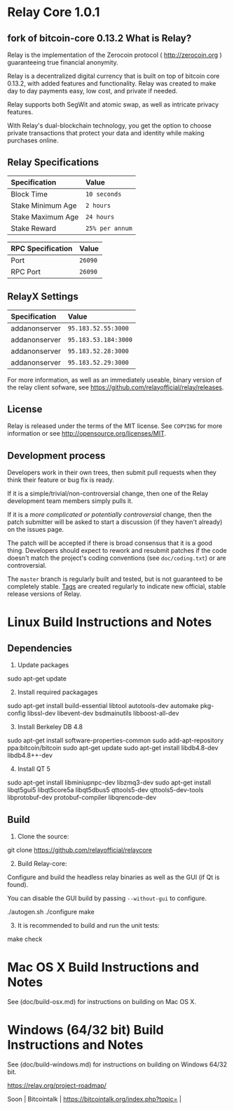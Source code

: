 Relay Core 1.0.1
=============================
fork of bitcoin-core 0.13.2
What is Relay?
-------------

Relay is the implementation of the Zerocoin protocol ( http://zerocoin.org ) guaranteeing true financial anonymity.


Relay is a decentralized digital currency that is built on top of bitcoin core 0.13.2, with added features and functionality. Relay was created to make day to day payments easy, low cost, and private if needed.

Relay supports both SegWit and atomic swap, as well as intricate privacy features.

With Relay's dual-blockchain technology, you get the option to choose private transactions that protect your data and identity while making purchases online.

## Relay Specifications

| Specification | Value |
|:-----------|:-----------|
| Block Time | `10 seconds` |
| Stake Minimum Age | `2 hours` |
| Stake Maximum Age | `24 hours` |
| Stake Reward | `25% per annum` |

| RPC Specification | Value |
|:-----------|:-----------|
| Port | `26090` |
| RPC Port | `26090` |

## RelayX Settings

| Specification | Value |
|:-----------|:-----------|
| addanonserver | `95.183.52.55:3000` |
| addanonserver | `95.183.53.184:3000` |
| addanonserver | `95.183.52.28:3000` |
| addanonserver | `95.183.52.29:3000` |

For more information, as well as an immediately useable, binary version of
the relay client sofware, see https://github.com/relayofficial/relay/releases.


License
-------

Relay is released under the terms of the MIT license. See `COPYING` for more
information or see http://opensource.org/licenses/MIT.


Development process
-------------------

Developers work in their own trees, then submit pull requests when they think
their feature or bug fix is ready.

If it is a simple/trivial/non-controversial change, then one of the Relay
development team members simply pulls it.

If it is a *more complicated or potentially controversial* change, then the patch
submitter will be asked to start a discussion (if they haven't already) on the
issues page.

The patch will be accepted if there is broad consensus that it is a good thing.
Developers should expect to rework and resubmit patches if the code doesn't
match the project's coding conventions (see `doc/coding.txt`) or are
controversial.

The `master` branch is regularly built and tested, but is not guaranteed to be
completely stable. [Tags](https://github.com/relayofficial/relaycore/tags) are created
regularly to indicate new official, stable release versions of Relay.



Linux Build Instructions and Notes
==================================

Dependencies
----------------------
1.  Update packages

sudo apt-get update

2.  Install required packagages

sudo apt-get install build-essential libtool autotools-dev automake pkg-config libssl-dev libevent-dev bsdmainutils libboost-all-dev

3.  Install Berkeley DB 4.8

sudo apt-get install software-properties-common
sudo add-apt-repository ppa:bitcoin/bitcoin
sudo apt-get update
sudo apt-get install libdb4.8-dev libdb4.8++-dev

4.  Install QT 5

sudo apt-get install libminiupnpc-dev libzmq3-dev
sudo apt-get install libqt5gui5 libqt5core5a libqt5dbus5 qttools5-dev qttools5-dev-tools libprotobuf-dev protobuf-compiler libqrencode-dev

Build
----------------------
1.  Clone the source:

git clone https://github.com/relayofficial/relaycore

2.  Build Relay-core:

Configure and build the headless relay binaries as well as the GUI (if Qt is found).

You can disable the GUI build by passing `--without-gui` to configure.

./autogen.sh
./configure
make

3.  It is recommended to build and run the unit tests:

make check


Mac OS X Build Instructions and Notes
=====================================
See (doc/build-osx.md) for instructions on building on Mac OS X.



Windows (64/32 bit) Build Instructions and Notes
=====================================
See (doc/build-windows.md) for instructions on building on Windows 64/32 bit.


https://relay.org/project-roadmap/




Soon | Bitcointalk | https://bitcointalk.org/index.php?topic= |
